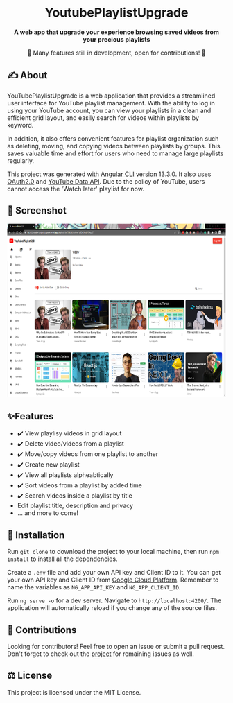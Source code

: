 <h1 align="center"> YoutubePlaylistUpgrade </h1>
<p align="center"><b>A web app that upgrade your experience browsing saved videos from your precious playlists</b></p>
<p align="center">👷 Many features still in development, open for contributions! 👷</p>

## ✍️ About

YouTubePlaylistUpgrade is a web application that provides a streamlined user interface for YouTube playlist management. With the ability to log in using your YouTube account, you can view your playlists in a clean and efficient grid layout, and easily search for videos within playlists by keyword.

In addition, it also offers convenient features for playlist organization such as deleting, moving, and copying videos between playlists by groups. This saves valuable time and effort for users who need to manage large playlists regularly.

This project was generated with [Angular CLI](https://github.com/angular/angular-cli) version 13.3.0. It also uses [OAuth2.0](https://developers.google.com/identity/protocols/oauth2) and [YouTube Data API](https://developers.google.com/youtube/v3/docs/playlists/list). Due to the policy of YouTube, users cannot access the 'Watch later' playlist for now.

## 📸 Screenshot

<p align="center"><img src="./src/assets/screenshot.png" alt="app screenshot" height="400" /></p>

## ✨Features

- ✔️ View playlisy videos in grid layout
- ✔️ Delete video/videos from a playlist
- ✔️ Move/copy videos from one playlist to another
- ✔️ Create new playlist
- ✔️ View all playlists alpheabtically
- ✔️ Sort videos from a playlist by added time
- ✔️ Search videos inside a playlist by title
- Edit playlist title, description and privacy
- ... and more to come!

## 📂 Installation

Run `git clone` to download the project to your local machine, then run `npm install` to install all the dependencies.

Create a `.env` file and add your own API key and Client ID to it. You can get your own API key and Client ID from [Google Cloud Platform](https://console.cloud.google.com/apis/credentials). Remember to name the variables as `NG_APP_API_KEY` and `NG_APP_CLIENT_ID`.

Run `ng serve -o` for a dev server. Navigate to `http://localhost:4200/`. The application will automatically reload if you change any of the source files.

## 💪 Contributions

Looking for contributors! Feel free to open an issue or submit a pull request. Don't forget to check out the [project](https://github.com/users/tzhang-SSR/projects/1/views/1) for remaining issues as well.

## ⚖️ License

This project is licensed under the MIT License.
